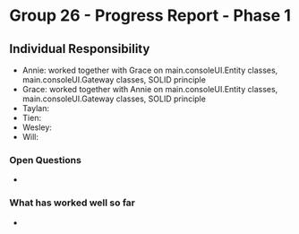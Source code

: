 # Group 26 - Progress Report - Phase 1


## Individual Responsibility

* Annie: worked together with Grace on main.consoleUI.Entity classes, main.consoleUI.Gateway classes, SOLID principle
* Grace: worked together with Annie on main.consoleUI.Entity classes, main.consoleUI.Gateway classes, SOLID principle
* Taylan:
* Tien:
* Wesley:
* Will:


### Open Questions
*

### What has worked well so far
*



